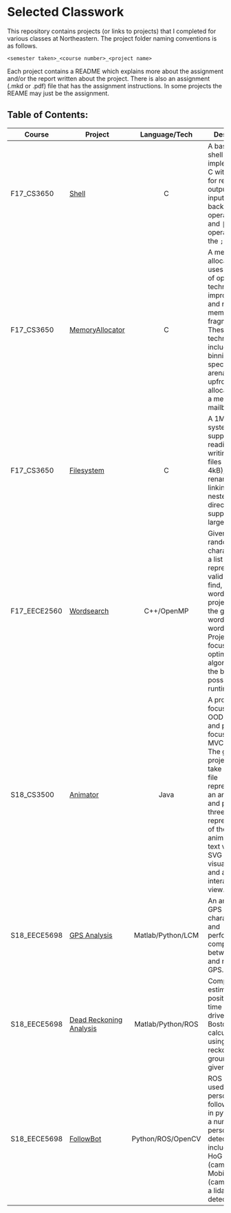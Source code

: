 # Selected Classwork

This repository contains projects (or links to projects) that I completed for various classes 
at Northeastern. The project folder naming conventions is as follows. 

`<semester taken>_<course number>_<project name>`

Each project contains a README which explains more about the assignment and/or the 
report written about the project. There is also an assignment (.mkd or .pdf) file 
that has the assignment instructions. In some projects the REAME may just be the 
assignment. 

## Table of Contents:
|Course         | Project                           | Language/Tech | Description                              |
|---------------|-----------------------------------|:--------:|------------------------------------------|
| F17\_CS3650   | [Shell][1]                        |     C    | A basic Unix shell implemented in C with support for redirecting outputs and inputs,piping, background operations, `&&` and `\|\|` operations, and the `;` operation.|
| F17\_CS3650   | [MemoryAllocator][2]              |     C    | A memory allocator that uses a number of optimization techniques to improve speed and reduce memory fragmentation. These techniques included binning, thread specific arenas, large upfront allocations, and a memory mailbox system|
| F17\_CS3650   | [Filesystem][3]                   |     C    | A 1MB fuse file system with support for reading and writing small files (under 4kB), deleting, renaming, and linking files, nested directories, and support for large files|
| F17\_EECE2560 | [Wordsearch][4]                   |    C++/OpenMP   | Given a grid of random characters and a list of words representing valid words to find, the wordsearch project finds all the given words  in the wordsearch. Project focused on optimizing our algorithm for the best possible runtime.|
| S18\_CS3500   | [Animator][8]                     |  Java    | A project focused on OOD principles and practices, focusing on a MVC pattern. The goal of this project was to take an input file representing an animation and produce three different representations of the animation: a text view, a SVG view, a visual view, and a interactive view. |
| S18\_EECE5698 | [GPS Analysis][6]                 |  Matlab/Python/LCM  | An analysis of GPS error characteristics and performance comparision between RTK and non-RTK GPS. |
| S18\_EECE5698 | [Dead Reckoning Analysis][7]      |  Matlab/Python/ROS  | Compared the estimated position over time of a car driven through Boston calculated using dead reckoning to a ground truth given by GPS. |
| S18\_EECE5698 | [FollowBot][5]                    |  Python/ROS/OpenCV  | ROS Nodes used for a person following robot in python using a number of person detectors including a HoG detector (camera), MobileNetSSD (camera), and a lidar based detector. |


[1]: https://github.com/drewtu2/selected_classwork/tree/master/F17_CS3650_Shell
[2]: https://github.com/drewtu2/selected_classwork/tree/master/F17_CS3650_MemoryAllocator
[3]: https://github.com/drewtu2/selected_classwork/tree/master/F17_CS3650_Filesystem
[4]: https://github.com/drewtu2/selected_classwork/tree/master/F17_EECE2560_Wordsearch
[5]: https://github.com/drewtu2/eece5698-final
[6]: https://github.com/drewtu2/eece5698/tree/master/lab2/lab2_ws
[7]: https://github.com/drewtu2/eece5698/tree/master/lab3
[8]: https://github.com/drewtu2/selected_classwork/tree/master/S18_CS3500_Animator


